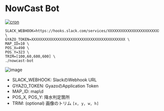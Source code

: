 # NowCast Bot

[![cron](https://github.com/wass88/nowcast-bot/actions/workflows/cron.yml/badge.svg)](https://github.com/wass88/nowcast-bot/actions/workflows/cron.yml)

```
SLACK_WEBHOOK=https://hooks.slack.com/services/XXXXXXXXXXXXXXXXXXXXXXXXXXXXXXXXXXXXXXXXXXXXXX \
GYAZO_TOKEN=XXXXXXXXXXXXXXXXXXXXXXXXXXXXXXXXXXXXXXXXXXX \
MAP_ID=10 \
POS_X=490 \
POS_Y=323 \
TRIM=[100,60,600,600] \
./nowcast-bot
```

![image](https://user-images.githubusercontent.com/26019458/175773761-25b80f0b-beba-4617-9177-48b2c5a4f811.png)

* SLACK_WEBHOOK: SlackのWebhook URL
* GYAZO_TOKEN: GyazoのApplication Token
* MAP_ID: map\d
* POS_X, POS_Y: 降水判定箇所
* TRIM: (optional) 画像のトリム `[x, y, w, h]`